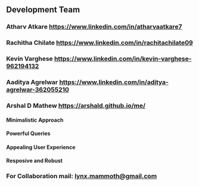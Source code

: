 

## Development Team

### Atharv Atkare https://www.linkedin.com/in/atharvaatkare7
### Rachitha Chilate https://www.linkedin.com/in/rachitachilate09
### Kevin Varghese https://www.linkedin.com/in/kevin-varghese-962194132
### Aaditya Agrelwar https://www.linkedin.com/in/aditya-agrelwar-362055210
### Arshal D Mathew https://arshald.github.io/me/


#### Minimalistic Approach
#### Powerful Queries
#### Appealing User Experience
#### Resposive and Robust

### For Collaboration mail: lynx.mammoth@gmail.com
